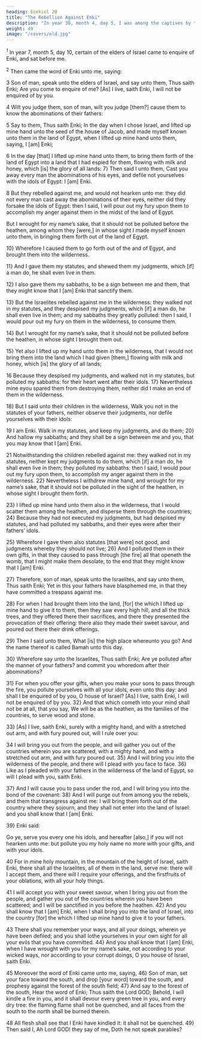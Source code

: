 ```yaml
---
heading: Ezekiel 20
title: "The Rebellion Against Enki"
description: "In year 30, month 4, day 5, I was among the captives by the river of Chebar"
weight: 49
image: "/covers/old.jpg"
---
```



<sup>1</sup> In year 7, month 5, day 10, certain of the elders of Israel came to enquire of Enki, and sat before me.

<sup>2</sup> Then came the word of Enki unto me, saying:

3 Son of man, speak unto the elders of Israel, and say unto them, Thus saith Enki; Are you come to enquire of me? [As] I live, saith Enki, I will not be enquired of by you.

4 Wilt you judge them, son of man, wilt you judge [them?] cause them to know the
abominations of their fathers:

5 Say to them, Thus saith Enki; In the day when I chose Israel, and lifted up mine hand unto the seed of the house of Jacob, and made myself known unto them in the land of Egypt, when I lifted up mine hand
unto them, saying, I [am] Enki;

6 In the day [that] I lifted up mine hand unto them, to bring them forth of the land of Egypt into a land that I had espied for them, flowing with milk and honey, which [is] the glory of all lands: 7} Then said I unto them, Cast you away every man the abominations of his eyes, and defile not yourselves with the idols of Egypt: I [am] Enki. 

8  But they rebelled against me, and would not hearken unto me: they did not every man cast away the abominations of their eyes, neither did they forsake the idols of Egypt: then I said, I will pour out my fury upon them to accomplish my
anger against them in the midst of the land of Egypt.  

But I wrought for my name’s sake, that it should not be polluted before the heathen, among whom they [were,] in
whose sight I made myself known unto them, in bringing them forth out of the land of Egypt.

10} Wherefore I caused them to go forth out of the and of Egypt, and brought them into the wilderness.

11} And I gave them my statutes, and shewed them my judgments, which [if] a man do, he shall even live in them.

12} I also gave them my sabbaths, to be a sign between me and them, that they might know that I [am]
Enki that sanctify them. 

13} But the Israelites rebelled against me in the wilderness: they walked not in my statutes, and they despised my judgments, which [if] a man do, he shall even live in them; and my sabbaths they greatly polluted: then I said, I would pour out my fury on them in the wilderness, to consume them. 
 
14} But I wrought for my name’s sake, that it should not be polluted before the heathen, in whose sight I brought them out.

15} Yet also I lifted up my hand unto them in the wilderness, that I would not bring them into the land which
I had given [them,] flowing with milk and honey, which [is] the glory of all lands; 

16 Because they despised my judgments, and walked not in my statutes, but polluted my sabbaths: for their heart went after their idols. 17} Nevertheless mine eyou spared them from destroying them,
neither did I make an end of them in the wilderness.

18} But I said unto their children in the wilderness, Walk you not in the statutes of your fathers, neither observe
their judgments, nor defile yourselves with their idols: 

19 I am Enki. Walk in my statutes, and keep my judgments, and do them; 20} And hallow my sabbaths; and they shall be a sign between me and you, that you may know that I [am] Enki.

21 Notwithstanding the children rebelled against me: they walked not in my statutes, neither kept my judgments to do them, which [if] a man do, he shall even live in them; they polluted my sabbaths: then I said, I would pour out my fury upon them, to accomplish my anger against them in the wilderness. 22} Nevertheless I withdrew mine hand, and wrought for my name’s sake, that it should not be polluted in the sight of the heathen, in whose sight I brought them forth.

23} I lifted up mine hand unto them also in the wilderness, that I would scatter them among the heathen, and disperse them through the countries; 24} Because they had not executed my judgments, but had despised my statutes, and had polluted my sabbaths, and their eyes were after their fathers’ idols. 

25} Wherefore I gave them also statutes [that were] not good, and judgments whereby they should not live; 26} And I polluted them in their own gifts, in that they caused to pass through [the fire] all that openeth the womb, that I might make them desolate, to the end that they might know that I [am] Enki.


27} Therefore, son of man, speak unto the Israelites, and say unto them, Thus saith Enki; Yet in this your fathers have blasphemed me, in that they have committed a trespass against me. 

28} For when I had brought them into the land, [for] the which I lifted up mine hand to give it to them, then they saw every high hill, and all the thick trees, and they offered there their sacrifices, and there they presented the provocation of their offering: there also they made their sweet savour, and poured out there their drink offerings.

29} Then I said unto them, What [is] the high place whereunto you go? And the name thereof
is called Bamah unto this day. 

30} Wherefore say unto the Israelites, Thus saith Enki; Are ye
polluted after the manner of your fathers? and commit you whoredom after their abominations? 

31} For when you offer your gifts, when you make your sons to pass through the fire, you pollute yourselves with all your idols, even unto this day: and shall I be enquired of by you, O house of Israel? [As] I live, saith Enki, I will not be enquired of by you. 32} And that which cometh into your mind shall not be at all, that you say, We will be as the heathen, as the families of the countries, to serve wood and stone.

33} [As] I live, saith Enki, surely with a mighty hand, and with a stretched out arm, and with fury poured out, will I rule over you: 

34 I will bring you out from the people, and will gather you out of the countries wherein you are scattered, with a mighty hand, and with a stretched out arm, and with fury poured out. 35} And I will bring you into the wilderness of the people, and there will I plead with you face to face. 36} Like as I pleaded with your fathers in the wilderness of the land of Egypt, so will I plead with you, saith Enki.

37} And I will cause you to pass under the rod, and I will bring you into the bond of the covenant: 38} And I will purge out from among you the rebels, and them that transgress against me: I will bring them forth out of the country where they sojourn, and they shall not enter into the land of Israel: and you shall know that I [am] Enki.

39} Enki said:

Go ye, serve you every one his idols, and hereafter [also,] if you will not hearken unto me: but pollute you my holy name no more with your gifts, and with your idols. 

40 For in mine holy mountain, in the mountain of the height of Israel, saith Enki, there shall all the Israelites, all of them in the land, serve me: there will I accept them, and there will I require your offerings, and the firstfruits of your oblations, with all your holy things.

41 I will accept you with your sweet savour, when I bring you out from the people, and gather you out of the countries wherein you have been scattered; and I will be sanctified in you before the heathen. 42} And you shall know that I [am] Enki, when I shall bring you into the land of Israel, into the country [for] the which I lifted up mine hand to give it to your fathers. 

43 There shall you remember your ways, and all your doings, wherein ye have been defiled; and you shall lothe yourselves in your own sight for all your evils that you have committed. 44} And you shall know that I [am] Enki, when I have wrought with you for my name’s sake, not according to your wicked ways, nor according to your corrupt doings, O you house of Israel, saith Enki.

45 Moreover the word of Enki came unto me, saying, 46} Son of man, set your face toward the south, and drop [your word] toward the south, and prophesy against the forest of the south field; 47} And say to the forest of the south, Hear the word of Enki; Thus saith the Lord GOD; Behold, I will kindle a fire in you, and it shall devour every green tree in you, and every dry tree: the flaming flame shall not be quenched, and all faces from the south to the north shall be burned therein.

48 All flesh shall see that I Enki have kindled it: it shall not be quenched. 49} Then said I, Ah Lord GOD! they say
of me, Doth he not speak parables? 
